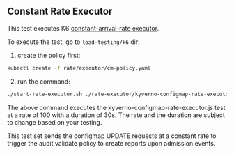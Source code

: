 ## Constant Rate Executor

This test executes K6 [constant-arrival-rate executor](https://grafana.com/docs/k6/latest/using-k6/scenarios/executors/constant-arrival-rate/#constant-arrival-rate).

To execute the test, go to `load-testing/k6` dir:

1. create the policy first:
```sh
kubectl create -f rate/executor/cm-policy.yaml
```

2. run the command:
```sh
./start-rate-executor.sh ./rate-executor/kyverno-configmap-rate-executor.js 100 30s
```

The above command executes the kyverno-configmap-rate-executor.js test at a rate of 100 with a duration of 30s. The rate and the duration are subject to change based on your testing.

This test set sends the configmap UPDATE requests at a constant rate to trigger the audit validate policy to create reports upon admission events.